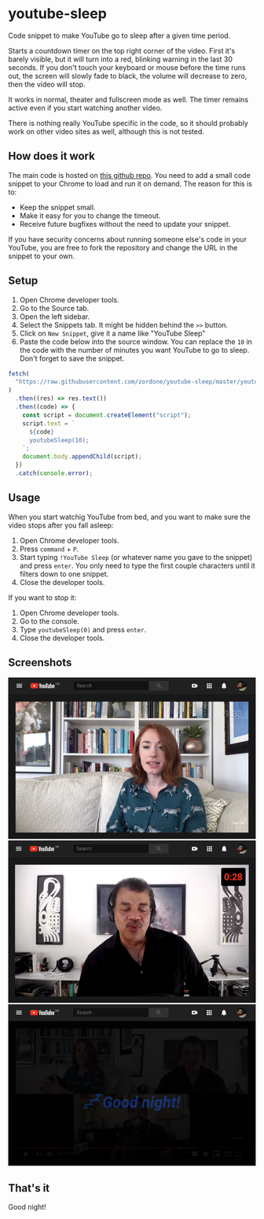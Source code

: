 # youtube-sleep

Code snippet to make YouTube go to sleep after a given time period.

Starts a countdown timer on the top right corner of the video. First it's barely visible, but it will turn into a red, blinking warning in the last 30 seconds. If you don't touch your keyboard or mouse before the time runs out, the screen will slowly fade to black, the volume will decrease to zero, then the video will stop.

It works in normal, theater and fullscreen mode as well. The timer remains active even if you start watching another video.

There is nothing really YouTube specific in the code, so it should probably work on other video sites as well, although this is not tested.

## How does it work

The main code is hosted on [this github repo](https://github.com/zordone/youtube-sleep). You need to add a small code snippet to your Chrome to load and run it on demand. The reason for this is to:

- Keep the snippet small.
- Make it easy for you to change the timeout.
- Receive future bugfixes without the need to update your snippet.

If you have security concerns about running someone else's code in your YouTube, you are free to fork the repository and change the URL in the snippet to your own.

## Setup

1. Open Chrome developer tools.
1. Go to the Source tab.
1. Open the left sidebar.
1. Select the Snippets tab. It might be hidden behind the `>>` button.
1. Click on `New Snippet`, give it a name like "YouTube Sleep"
1. Paste the code below into the source window. You can replace the `10` in the code with the number of minutes you want YouTube to go to sleep. Don't forget to save the snippet.

```javascript
fetch(
  "https://raw.githubusercontent.com/zordone/youtube-sleep/master/youtube-sleep.js"
)
  .then((res) => res.text())
  .then((code) => {
    const script = document.createElement("script");
    script.text = `
      ${code}
      youtubeSleep(10);
    `;
    document.body.appendChild(script);
  })
  .catch(console.error);
```

## Usage

When you start watchig YouTube from bed, and you want to make sure the video stops after you fall asleep:

1. Open Chrome developer tools.
1. Press `command` + `P`.
1. Start typing `!YouTube Sleep` (or whatever name you gave to the snippet) and press `enter`. You only need to type the first couple characters until it filters down to one snippet.
1. Close the developer tools.

If you want to stop it:

1. Open Chrome developer tools.
1. Go to the console.
1. Type `youtubeSleep(0)` and press `enter`.
1. Close the developer tools.

## Screenshots

![Timeout started](https://github.com/zordone/youtube-sleep/raw/master/screenshots/01-timeout-started.png)
![Timeout warning](https://github.com/zordone/youtube-sleep/raw/master/screenshots/02-timeout-warning.png)
![Sleeping](https://github.com/zordone/youtube-sleep/raw/master/screenshots/03-sleep.png)

## That's it

Good night!
